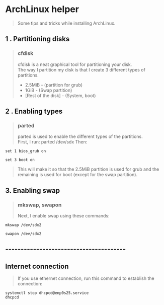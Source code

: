 # ArchLinux helper
> Some tips and tricks while installing ArchLinux.

## 1 . Partitioning disks
> ### cfdisk
> cfdisk is a neat graphical tool for partitioning your disk.<br>
> The way I partition my disk is that I create 3 different types of partitions.<br>
> * 2.5MiB - (partition for grub)
> * 1GiB - (Swap partition)
> * [Rest of the disk] - (System, boot)

## 2 . Enabling types
> ### parted
> parted is used to enable the different types of the partitions.<br>
> First, I run:
	parted /dev/sdx
> Then:<br>
>
	set 1 bios_grub on
>
	set 3 boot on

> This will make it so that the 2.5MiB partition is used for grub and the remaining is used for boot (except for the swap partition).

## 3. Enabling swap
> ### mkswap, swapon
> Next, I enable swap using these commands:
>
	mkswap /dev/sdx2
>	
	swapon /dev/sdx2

## ---------------------------------------

## Internet connection
> If you use ethernet connection, run this command to establish the connection:
>
	systemctl stop dhcpcd@enp0s25.service
	dhcpcd
